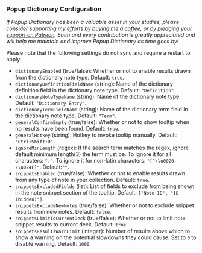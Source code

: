 ### Popup Dictionary Configuration

*If Popup Dictionary has been a valuable asset in your studies, please consider  supporting my efforts by [buying me a coffee](https://ko-fi.com/X8X0L4YV), or by [pledging your support on Patreon](https://www.patreon.com/glutanimate). Each and every contribution is greatly appreciated and will help me maintain and improve Popup Dictionary as time goes by!*

Please note that the following settings do not sync and require a restart to apply:

- `dictionaryEnabled` (true/false): Whether or not to enable results drawn from the dictionary note type. Default: `true`.
- `dictionaryDefinitionFieldName` (string): Name of the dictionary definition field in the dictionary note type. Default: `"Definition"`.
- `dictionaryNoteTypeName` (string): Name of the dictionary note type. Default: `"Dictionary Entry"`.
- `dictionaryTermFieldName` (string): Name of the dictionary term field in the dictionary note type. Default: `"Term"`.
- `generalConfirmEmpty` (true/false): Whether or not to show tooltip when no results have been found. Default: `true`.
- `generalHotkey` (string): Hotkey to invoke tooltip manually. Default: `"Ctrl+Shift+D"`.
- `ignoreMinLength` (regex): If the search term matches the regex, ignore default minimum length(3) the term must be. To ignore it for all characters: `"."`. To ignore it for non-latin characters: `"[^\\u0020-\\u024F]"`. Default:`""`.
- `snippetsEnabled` (true/false): Whether or not to enable results drawn from any type of note in your collection. Default: `true`.
- `snippetsExcludedFields` (list): List of fields to exclude from being shown in the note snippet section of the tooltip. Default: `["Note ID", "ID (hidden)"]`.
- `snippetsExcludeNewNotes` (true/false): Whether or not to exclude snippet results from new notes. Default: `false`.
- `snippetsLimitToCurrentDeck` (true/false): Whether or not to limit note snippet results to current deck. Default: `true`.
- `snippetsResultsWarnLimit` (integer): Number of results above which to show a warning on the potential slowdowns they could cause. Set to `0` to disable warning. Default: `1000`.
